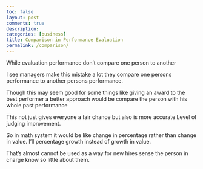 ```yaml
---
toc: false
layout: post
comments: true
description:
categories: [business]
title: Comparison in Performance Evaluation
permalink: /comparison/
---
```


While evaluation performance don’t compare one person to another

I see managers make this mistake a lot they compare one persons performance to another persons performance.

Though this may seem good for some things like giving an award to the best performer a better approach would be compare the person with his whole past performance

This not just gives everyone a fair chance but also is more accurate Level of judging improvement.

So in math system it would be like change in percentage rather than change in value. I’ll percentage growth instead of growth in value.

That’s almost cannot be used as a way for new hires sense the person in charge know so little about them.

